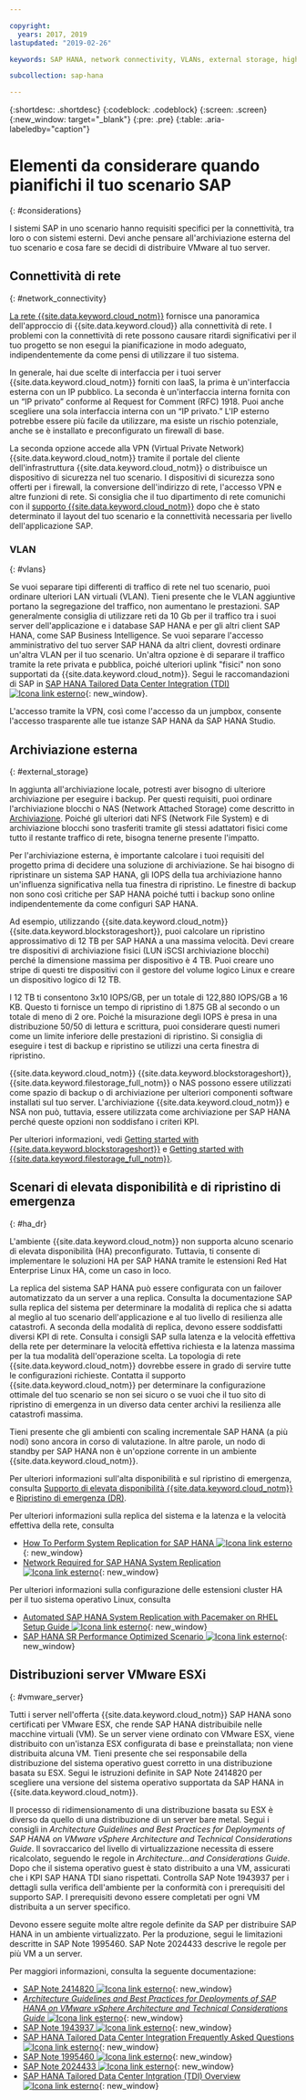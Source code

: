 ```yaml
---

copyright:
  years: 2017, 2019
lastupdated: "2019-02-26"

keywords: SAP HANA, network connectivity, VLANs, external storage, high availability, highly available, disaster recovery, HA, DR, VLANs,

subcollection: sap-hana

---
```


{:shortdesc: .shortdesc}
{:codeblock: .codeblock}
{:screen: .screen}
{:new_window: target="_blank"}
{:pre: .pre}
{:table: .aria-labeledby="caption"}

# Elementi da considerare quando pianifichi il tuo scenario SAP
{: #considerations}

I sistemi SAP in uno scenario hanno requisiti specifici per la connettività, tra loro o con sistemi esterni. Devi anche pensare all'archiviazione esterna del tuo scenario e cosa fare se decidi di distribuire VMware al tuo server.

## Connettività di rete
{: #network_connectivity}

[La rete {{site.data.keyword.cloud_notm}}](/docs/infrastructure/sap-hana?topic=sap-hana-about_ibmcloud_for_sap#ibm_cloud_network) fornisce una panoramica dell'approccio di {{site.data.keyword.cloud}} alla connettività di rete. I problemi con la connettività di rete possono causare ritardi significativi per il tuo progetto se non esegui la pianificazione in modo adeguato, indipendentemente da come pensi di utilizzare il tuo sistema.

In generale, hai due scelte di interfaccia per i tuoi server {{site.data.keyword.cloud_notm}} forniti con IaaS, la prima è un'interfaccia esterna con un IP pubblico. La seconda è un'interfaccia interna fornita con un “IP privato” conforme al Request for Comment (RFC) 1918. Puoi anche scegliere una sola interfaccia interna con un “IP privato.” L'IP esterno potrebbe essere più facile da utilizzare, ma esiste un rischio potenziale, anche se è installato e preconfigurato un firewall di base.

La seconda opzione accede alla VPN (Virtual Private Network) {{site.data.keyword.cloud_notm}} tramite il portale del cliente dell'infrastruttura {{site.data.keyword.cloud_notm}} o distribuisce un dispositivo di sicurezza nel tuo scenario. I dispositivi di sicurezza sono offerti per i firewall, la conversione dell'indirizzo di rete, l'accesso VPN e altre funzioni di rete. Si consiglia che il tuo dipartimento di rete comunichi con il [supporto {{site.data.keyword.cloud_notm}}](/docs/get-support?topic=get-support-getting-customer-support#getting-customer-support) dopo che è stato determinato il layout del tuo scenario e la connettività necessaria per livello dell'applicazione SAP.

### VLAN
{: #vlans}

Se vuoi separare tipi differenti di traffico di rete nel tuo scenario, puoi ordinare ulteriori LAN virtuali (VLAN). Tieni presente che le VLAN aggiuntive portano la segregazione del traffico, non aumentano le prestazioni. SAP generalmente consiglia di utilizzare reti da 10 Gb per il traffico tra i suoi server dell'applicazione e i database SAP HANA e per gli altri client SAP HANA, come SAP Business Intelligence. Se vuoi separare l'accesso amministrativo del tuo server SAP HANA da altri client, dovresti ordinare un'altra VLAN per il tuo scenario. Un'altra opzione è di separare il traffico tramite la rete privata e pubblica, poiché ulteriori uplink "fisici" non sono supportati da {{site.data.keyword.cloud_notm}}. Segui le raccomandazioni di SAP in [SAP HANA Tailored Data Center Integration (TDI) ![Icona link esterno](../../icons/launch-glyph.svg "Icona link esterno")](https://blogs.saphana.com/2015/02/18/sap-hana-tailored-data-center-integration-tdi-overview/){: new_window}.

L'accesso tramite la VPN, così come l'accesso da un jumpbox, consente l'accesso trasparente alle tue istanze SAP HANA da SAP HANA Studio.

## Archiviazione esterna
{: #external_storage}

In aggiunta all'archiviazione locale, potresti aver bisogno di ulteriore archiviazione per eseguire i backup. Per questi requisiti, puoi ordinare l'archiviazione blocchi o NAS (Network Attached Storage) come descritto in [Archiviazione](/docs/infrastructure/sap-hana?topic=sap-hana-iaas-overview#storage). Poiché gli ulteriori dati NFS (Network File System) e di archiviazione blocchi sono trasferiti tramite gli stessi adattatori fisici come tutto il restante traffico di rete, bisogna tenerne presente l'impatto.

Per l'archiviazione esterna, è importante calcolare i tuoi requisiti del progetto prima di decidere una soluzione di archiviazione. Se hai bisogno di ripristinare un sistema SAP HANA, gli IOPS della tua archiviazione hanno un'influenza significativa nella tua finestra di ripristino. Le finestre di backup non sono così critiche per SAP HANA poiché tutti i backup sono online indipendentemente da come configuri SAP HANA.

Ad esempio, utilizzando {{site.data.keyword.cloud_notm}} {{site.data.keyword.blockstorageshort}}, puoi calcolare un ripristino approssimativo di 12 TB per SAP HANA a una massima velocità. Devi creare tre dispositivi di archiviazione fisici (LUN iSCSI archiviazione blocchi) perché la dimensione massima per dispositivo è 4 TB. Puoi creare uno stripe di questi tre dispositivi con il gestore del volume logico Linux e creare un dispositivo logico di 12 TB.

I 12 TB ti consentono 3x10 IOPS/GB, per un totale di 122,880 IOPS/GB a 16 KB. Questo ti fornisce un tempo di ripristino di 1.875 GB al secondo o un totale di meno di 2 ore. Poiché la misurazione degli IOPS è presa in una distribuzione 50/50 di lettura e scrittura, puoi considerare questi numeri come un limite inferiore delle prestazioni di ripristino. Si consiglia di eseguire i test di backup e ripristino se utilizzi una certa finestra di ripristino.

{{site.data.keyword.cloud_notm}} {{site.data.keyword.blockstorageshort}}, {{site.data.keyword.filestorage_full_notm}} o NAS possono essere utilizzati come spazio di backup o di archiviazione per ulteriori componenti software installati sul tuo server. L'archiviazione {{site.data.keyword.cloud_notm}} e NSA non può, tuttavia, essere utilizzata come archiviazione per SAP HANA perché queste opzioni non soddisfano i criteri KPI.

Per ulteriori informazioni, vedi [Getting started with {{site.data.keyword.blockstorageshort}}](/docs/infrastructure/BlockStorage?topic=BlockStorage-GettingStarted#GettingStarted) e [Getting started with {{site.data.keyword.filestorage_full_notm}}](/docs/infrastructure/FileStorage?topic=FileStorage-GettingStarted#getting-started-with-file-storage).

## Scenari di elevata disponibilità e di ripristino di emergenza
{: #ha_dr}

L'ambiente {{site.data.keyword.cloud_notm}} non supporta alcuno scenario di elevata disponibilità (HA) preconfigurato. Tuttavia, ti consente di implementare le soluzioni HA per SAP HANA tramite le estensioni Red Hat Enterprise Linux HA, come un caso in loco.

La replica del sistema SAP HANA può essere configurata con un failover automatizzato da un server a una replica. Consulta la documentazione SAP sulla replica del sistema per determinare la modalità di replica che si adatta al meglio al tuo scenario dell'applicazione e al tuo livello di resilienza alle catastrofi. A seconda della modalità di replica, devono essere soddisfatti diversi KPI di rete. Consulta i consigli SAP sulla latenza e la velocità effettiva della rete per determinare la velocità effettiva richiesta e la latenza massima per la tua modalità dell'operazione scelta. La topologia di rete {{site.data.keyword.cloud_notm}} dovrebbe essere in grado di servire tutte le configurazioni richieste. Contatta il supporto {{site.data.keyword.cloud_notm}} per determinare la configurazione ottimale del tuo scenario se non sei sicuro o se vuoi che il tuo sito di ripristino di emergenza in un diverso data center archivi la resilienza alle catastrofi massima.

Tieni presente che gli ambienti con scaling incrementale SAP HANA (a più nodi) sono ancora in corso di valutazione. In altre parole, un nodo di standby per SAP HANA non è un'opzione corrente in un ambiente {{site.data.keyword.cloud_notm}}.

Per ulteriori informazioni sull'alta disponibilità e sul ripristino di emergenza, consulta [Supporto di elevata disponibilità {{site.data.keyword.cloud_notm}}](/docs/infrastructure/sap-hana?topic=sap-hana-ha#ha) e [Ripristino di emergenza (DR)](/docs/infrastructure/sap-reference-architecture?topic=sap-reference-architecture-recommendations#dr).

Per ulteriori informazioni sulla replica del sistema e la latenza e la velocità effettiva della rete, consulta
  * [How To Perform System Replication for SAP HANA ![Icona link esterno](../../icons/launch-glyph.svg "Icona link esterno")](https://www.sap.com/documents/2013/10/26c02b58-5a7c-0010-82c7-eda71af511fa.html){: new_window}
  * [Network Required for SAP HANA System Replication ![Icona link esterno](../../icons/launch-glyph.svg "Icona link esterno")](https://www.sap.com/documents/2014/06/babb2b55-5a7c-0010-82c7-eda71af511fa.html){: new_window}

Per ulteriori informazioni sulla configurazione delle estensioni cluster HA per il tuo sistema operativo Linux, consulta
  * [Automated SAP HANA System Replication with Pacemaker on RHEL Setup Guide ![Icona link esterno](../../icons/launch-glyph.svg "Icona link esterno")](https://access.redhat.com/articles/1466063){: new_window}
  * [SAP HANA SR Performance Optimized Scenario ![Icona link esterno](../../icons/launch-glyph.svg "Icona link esterno")](https://www.suse.com/docrep/documents/ir8w88iwu7/suse_linux_enterprise_server_for_sap_applications_12_sp1.pdf){: new_window}

## Distribuzioni server VMware ESXi
{: #vmware_server}

Tutti i server nell'offerta {{site.data.keyword.cloud_notm}} SAP HANA sono certificati per VMware ESX, che rende SAP HANA distribuibile nelle macchine virtuali (VM). Se un server viene ordinato con VMware ESX, viene distribuito con un'istanza ESX configurata di base e preinstallata; non viene distribuita alcuna VM. Tieni presente che sei responsabile della distribuzione del sistema operativo guest corretto in una distribuzione basata su ESX. Segui le istruzioni definite in SAP Note 2414820 per scegliere una versione del sistema operativo supportata da SAP HANA in {{site.data.keyword.cloud_notm}}.

Il processo di ridimensionamento di una distribuzione basata su ESX è diverso da quello di una distribuzione di un server bare metal. Segui i consigli in *Architecture Guidelines and Best Practices for Deployments of SAP HANA on VMware vSphere Architecture and Technical Considerations Guide*. Il sovraccarico del livello di virtualizzazione necessita di essere ricalcolato, seguendo le regole in *Architecture...and Considerations Guide*. Dopo che il sistema operativo guest è stato distribuito a una VM, assicurati che i KPI SAP HANA TDI siano rispettati. Controlla SAP Note 1943937 per i dettagli sulla verifica dell'ambiente per la conformità con i prerequisiti del supporto SAP. I prerequisiti devono essere completati per ogni VM distribuita a un server specifico.

Devono essere seguite molte altre regole definite da SAP per distribuire SAP HANA in un ambiente virtualizzato. Per la produzione, segui le limitazioni descritte in SAP Note 1995460. SAP Note 2024433 descrive le regole per più VM a un server.

Per maggiori informazioni, consulta la seguente documentazione:
  * [SAP Note 2414820 ![Icona link esterno](../../icons/launch-glyph.svg "Icona link esterno")](https://launchpad.support.sap.com/#/notes/2414820){: new_window}
  * [*Architecture Guidelines and Best Practices for Deployments of SAP HANA on VMware vSphere Architecture and Technical Considerations Guide* ![Icona link esterno](../../icons/launch-glyph.svg "Icona link esterno")](https://www.vmware.com/content/dam/digitalmarketing/vmware/en/pdf/whitepaper/sap_hana_on_vmware_vsphere_best_practices_guide-white-paper.pdf){: new_window}
  * [SAP Note 1943937 ![Icona link esterno](../../icons/launch-glyph.svg "Icona link esterno")](https://launchpad.support.sap.com/#/notes/1943937){: new_window}
  * [SAP HANA Tailored Data Center Integration Frequently Asked Questions ![Icona link esterno](../../icons/launch-glyph.svg "Icona link esterno")](https://www.sap.com/documents/2016/05/e8705aae-717c-0010-82c7-eda71af511fa.html){: new_window}
  * [SAP Note 1995460 ![Icona link esterno](../../icons/launch-glyph.svg "Icona link esterno")](https://launchpad.support.sap.com/#/notes/1995460){: new_window}
  * [SAP Note 2024433 ![Icona link esterno](../../icons/launch-glyph.svg "Icona link esterno")](https://launchpad.support.sap.com/#/notes/2024433){: new_window}
  * [SAP HANA Tailored Data Center Intgration (TDI) Overview ![Icona link esterno](../../icons/launch-glyph.svg "Icona link esterno")](https://blogs.saphana.com/2015/02/18/sap-hana-tailored-data-center-integration-tdi-overview/){: new_window}

